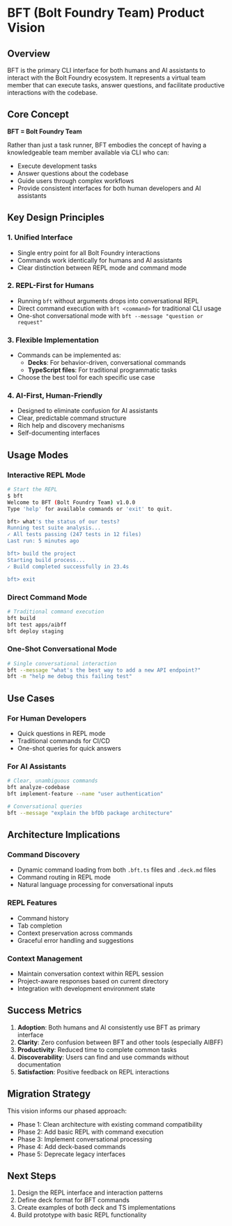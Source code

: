 # BFT (Bolt Foundry Team) Product Vision

## Overview

BFT is the primary CLI interface for both humans and AI assistants to interact
with the Bolt Foundry ecosystem. It represents a virtual team member that can
execute tasks, answer questions, and facilitate productive interactions with the
codebase.

## Core Concept

**BFT = Bolt Foundry Team**

Rather than just a task runner, BFT embodies the concept of having a
knowledgeable team member available via CLI who can:

- Execute development tasks
- Answer questions about the codebase
- Guide users through complex workflows
- Provide consistent interfaces for both human developers and AI assistants

## Key Design Principles

### 1. Unified Interface

- Single entry point for all Bolt Foundry interactions
- Commands work identically for humans and AI assistants
- Clear distinction between REPL mode and command mode

### 2. REPL-First for Humans

- Running `bft` without arguments drops into conversational REPL
- Direct command execution with `bft <command>` for traditional CLI usage
- One-shot conversational mode with `bft --message "question or request"`

### 3. Flexible Implementation

- Commands can be implemented as:
  - **Decks**: For behavior-driven, conversational commands
  - **TypeScript files**: For traditional programmatic tasks
- Choose the best tool for each specific use case

### 4. AI-First, Human-Friendly

- Designed to eliminate confusion for AI assistants
- Clear, predictable command structure
- Rich help and discovery mechanisms
- Self-documenting interfaces

## Usage Modes

### Interactive REPL Mode

```bash
# Start the REPL
$ bft
Welcome to BFT (Bolt Foundry Team) v1.0.0
Type 'help' for available commands or 'exit' to quit.

bft> what's the status of our tests?
Running test suite analysis...
✓ All tests passing (247 tests in 12 files)
Last run: 5 minutes ago

bft> build the project
Starting build process...
✓ Build completed successfully in 23.4s

bft> exit
```

### Direct Command Mode

```bash
# Traditional command execution
bft build
bft test apps/aibff
bft deploy staging
```

### One-Shot Conversational Mode

```bash
# Single conversational interaction
bft --message "what's the best way to add a new API endpoint?"
bft -m "help me debug this failing test"
```

## Use Cases

### For Human Developers

- Quick questions in REPL mode
- Traditional commands for CI/CD
- One-shot queries for quick answers

### For AI Assistants

```bash
# Clear, unambiguous commands
bft analyze-codebase
bft implement-feature --name "user authentication"

# Conversational queries
bft --message "explain the bfDb package architecture"
```

## Architecture Implications

### Command Discovery

- Dynamic command loading from both `.bft.ts` files and `.deck.md` files
- Command routing in REPL mode
- Natural language processing for conversational inputs

### REPL Features

- Command history
- Tab completion
- Context preservation across commands
- Graceful error handling and suggestions

### Context Management

- Maintain conversation context within REPL session
- Project-aware responses based on current directory
- Integration with development environment state

## Success Metrics

1. **Adoption**: Both humans and AI consistently use BFT as primary interface
2. **Clarity**: Zero confusion between BFT and other tools (especially AIBFF)
3. **Productivity**: Reduced time to complete common tasks
4. **Discoverability**: Users can find and use commands without documentation
5. **Satisfaction**: Positive feedback on REPL interactions

## Migration Strategy

This vision informs our phased approach:

- Phase 1: Clean architecture with existing command compatibility
- Phase 2: Add basic REPL with command execution
- Phase 3: Implement conversational processing
- Phase 4: Add deck-based commands
- Phase 5: Deprecate legacy interfaces

## Next Steps

1. Design the REPL interface and interaction patterns
2. Define deck format for BFT commands
3. Create examples of both deck and TS implementations
4. Build prototype with basic REPL functionality
